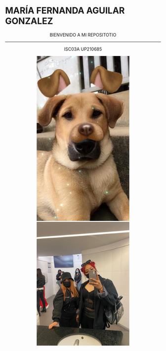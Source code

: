 # **MARÍA FERNANDA AGUILAR GONZALEZ**  
<center>
BIENVENIDO A MI REPOSITOTIO
</center>  

___
<center>  

ISC03A UP210685
</center>  


<div align="center">
<img alt="Yop" src="U1\Imagenes\1acb369e-5a58-4c12-9b1f-194b6cdfe38b.jfif" width= '300'>

<div align="center">
<img alt="Yop" src="U1\Imagenes\9d38f810-03b7-41c7-b964-87a91054eb29.jfif" width= '300'>
</div>  



